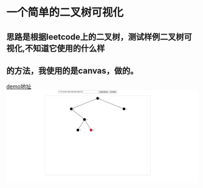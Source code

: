 # 一个简单的二叉树可视化
## 思路是根据leetcode上的二叉树，测试样例二叉树可视化,不知道它使用的什么样
## 的方法，我使用的是canvas，做的。
[demo地址](https://iwanabethatguy.github.io/html_js/tree/)
![样例截图](https://github.com/IWANABETHATGUY/html_js/blob/master/tree/shortcut/sample.png)
